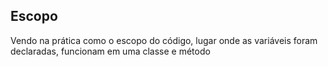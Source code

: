 ## Escopo
Vendo na prática como o escopo do código, lugar onde as variáveis foram declaradas, funcionam em uma classe e método